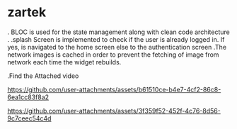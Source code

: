 # zartek

. BLOC is used for the state management along with clean code architecture .
.splash Screen is implemented to check if the user is already logged in. If yes,  is navigated to the home screen else to the authentication screen
.The network images is cached in order to prevent the fetching of image from network each time the widget rebuilds.

.Find the Attached video

https://github.com/user-attachments/assets/b61510ce-b4e7-4cf2-86c8-6ea1cc83f8a2



https://github.com/user-attachments/assets/3f359f52-452f-4c76-8d56-9c7ceec54c4d







